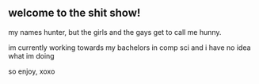 ## welcome to the shit show!
my names hunter, but the girls and the gays get to call me hunny.

im currently working towards my bachelors in comp sci and i have no idea what im doing  

so enjoy, xoxo 
